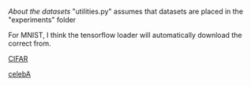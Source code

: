 *About the datasets*
"utilities.py" assumes that datasets are placed in the "experiments" folder

For MNIST, I think the tensorflow loader will automatically download the correct from.

[CIFAR](https://www.cs.toronto.edu/~kriz/cifar.html)

[celebA](http://mmlab.ie.cuhk.edu.hk/projects/CelebA.html)